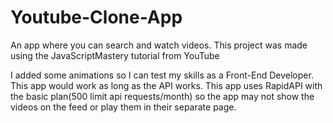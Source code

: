 # Youtube-Clone-App
An app where you can search and watch videos. This project was made using the JavaScriptMastery tutorial from YouTube

I added some animations so I can test my skills as a Front-End Developer. This app would work as long as the API works. This app uses RapidAPI with the basic plan(500 limit api requests/month) so the app may not show the videos on the feed or play them in their separate page.
